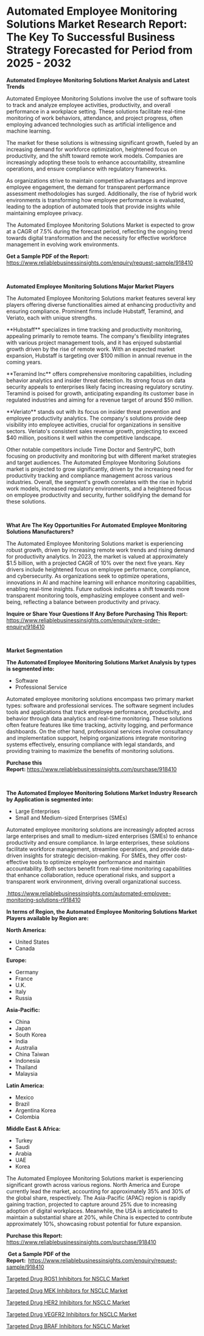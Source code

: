 <p><h1>Automated Employee Monitoring Solutions Market Research Report: The Key To Successful Business Strategy Forecasted for Period from 2025 - 2032</h1></p><p><strong>Automated Employee Monitoring Solutions Market Analysis and Latest Trends</strong></p>
<p><p>Automated Employee Monitoring Solutions involve the use of software tools to track and analyze employee activities, productivity, and overall performance in a workplace setting. These solutions facilitate real-time monitoring of work behaviors, attendance, and project progress, often employing advanced technologies such as artificial intelligence and machine learning. </p><p>The market for these solutions is witnessing significant growth, fueled by an increasing demand for workforce optimization, heightened focus on productivity, and the shift toward remote work models. Companies are increasingly adopting these tools to enhance accountability, streamline operations, and ensure compliance with regulatory frameworks. </p><p>As organizations strive to maintain competitive advantages and improve employee engagement, the demand for transparent performance assessment methodologies has surged. Additionally, the rise of hybrid work environments is transforming how employee performance is evaluated, leading to the adoption of automated tools that provide insights while maintaining employee privacy. </p><p>The Automated Employee Monitoring Solutions Market is expected to grow at a CAGR of 7.5% during the forecast period, reflecting the ongoing trend towards digital transformation and the necessity for effective workforce management in evolving work environments.</p></p>
<p><strong>Get a Sample PDF of the Report:&nbsp;</strong> <a href="https://www.reliablebusinessinsights.com/enquiry/request-sample/918410?utm_campaign=950&utm_medium=2&utm_source=Github&utm_content=ia&utm_term=07032025&utm_id=automated-employee-monitoring-solutions">https://www.reliablebusinessinsights.com/enquiry/request-sample/918410</a></p>
<p>&nbsp;</p>
<p><strong>Automated Employee Monitoring Solutions Major Market Players</strong></p>
<p><p>The Automated Employee Monitoring Solutions market features several key players offering diverse functionalities aimed at enhancing productivity and ensuring compliance. Prominent firms include Hubstaff, Teramind, and Veriato, each with unique strengths.</p><p>**Hubstaff** specializes in time tracking and productivity monitoring, appealing primarily to remote teams. The company's flexibility integrates with various project management tools, and it has enjoyed substantial growth driven by the rise of remote work. With an expected market expansion, Hubstaff is targeting over $100 million in annual revenue in the coming years.</p><p>**Teramind Inc** offers comprehensive monitoring capabilities, including behavior analytics and insider threat detection. Its strong focus on data security appeals to enterprises likely facing increasing regulatory scrutiny. Teramind is poised for growth, anticipating expanding its customer base in regulated industries and aiming for a revenue target of around $50 million.</p><p>**Veriato** stands out with its focus on insider threat prevention and employee productivity analytics. The company's solutions provide deep visibility into employee activities, crucial for organizations in sensitive sectors. Veriato's consistent sales revenue growth, projecting to exceed $40 million, positions it well within the competitive landscape.</p><p>Other notable competitors include Time Doctor and SentryPC, both focusing on productivity and monitoring but with different market strategies and target audiences. The Automated Employee Monitoring Solutions market is projected to grow significantly, driven by the increasing need for productivity tracking and compliance management across various industries. Overall, the segment's growth correlates with the rise in hybrid work models, increased regulatory environments, and a heightened focus on employee productivity and security, further solidifying the demand for these solutions.</p></p>
<p>&nbsp;</p>
<p><strong>What Are The Key Opportunities For Automated Employee Monitoring Solutions Manufacturers?</strong></p>
<p><p>The Automated Employee Monitoring Solutions market is experiencing robust growth, driven by increasing remote work trends and rising demand for productivity analytics. In 2023, the market is valued at approximately $1.5 billion, with a projected CAGR of 10% over the next five years. Key drivers include heightened focus on employee performance, compliance, and cybersecurity. As organizations seek to optimize operations, innovations in AI and machine learning will enhance monitoring capabilities, enabling real-time insights. Future outlook indicates a shift towards more transparent monitoring tools, emphasizing employee consent and well-being, reflecting a balance between productivity and privacy.</p></p>
<p><strong>Inquire or Share Your Questions If Any Before Purchasing This Report:</strong> <a href="https://www.reliablebusinessinsights.com/enquiry/pre-order-enquiry/918410?utm_campaign=950&utm_medium=2&utm_source=Github&utm_content=ia&utm_term=07032025&utm_id=automated-employee-monitoring-solutions">https://www.reliablebusinessinsights.com/enquiry/pre-order-enquiry/918410</a></p>
<p>&nbsp;</p>
<p><strong>Market Segmentation</strong></p>
<p><strong>The Automated Employee Monitoring Solutions Market Analysis by types is segmented into:</strong></p>
<p><ul><li>Software</li><li>Professional Service</li></ul></p>
<p><p>Automated employee monitoring solutions encompass two primary market types: software and professional services. The software segment includes tools and applications that track employee performance, productivity, and behavior through data analytics and real-time monitoring. These solutions often feature features like time tracking, activity logging, and performance dashboards. On the other hand, professional services involve consultancy and implementation support, helping organizations integrate monitoring systems effectively, ensuring compliance with legal standards, and providing training to maximize the benefits of monitoring solutions.</p></p>
<p><strong>Purchase this Report:&nbsp;</strong><a href="https://www.reliablebusinessinsights.com/purchase/918410?utm_campaign=950&utm_medium=2&utm_source=Github&utm_content=ia&utm_term=07032025&utm_id=automated-employee-monitoring-solutions">https://www.reliablebusinessinsights.com/purchase/918410</a></p>
<p>&nbsp;</p>
<p><strong>The Automated Employee Monitoring Solutions Market Industry Research by Application is segmented into:</strong></p>
<p><ul><li>Large Enterprises</li><li>Small and Medium-sized Enterprises (SMEs)</li></ul></p>
<p><p>Automated employee monitoring solutions are increasingly adopted across large enterprises and small to medium-sized enterprises (SMEs) to enhance productivity and ensure compliance. In large enterprises, these solutions facilitate workforce management, streamline operations, and provide data-driven insights for strategic decision-making. For SMEs, they offer cost-effective tools to optimize employee performance and maintain accountability. Both sectors benefit from real-time monitoring capabilities that enhance collaboration, reduce operational risks, and support a transparent work environment, driving overall organizational success.</p></p>
<p><a href="https://www.reliablebusinessinsights.com/automated-employee-monitoring-solutions-r918410?utm_campaign=950&utm_medium=2&utm_source=Github&utm_content=ia&utm_term=07032025&utm_id=automated-employee-monitoring-solutions">&nbsp;https://www.reliablebusinessinsights.com/automated-employee-monitoring-solutions-r918410</a></p>
<p><strong>In terms of Region, the Automated Employee Monitoring Solutions Market Players available by Region are:</strong></p>
<p>
    <p> <strong> North America: </strong>
        <ul>
            <li>United States</li>
            <li>Canada</li>
        </ul>
        </p> 
    <p> <strong> Europe: </strong>
        <ul>
            <li>Germany</li>
            <li>France</li>
            <li>U.K.</li>
            <li>Italy</li>
            <li>Russia</li>
        </ul>
        </p> 
    <p> <strong> Asia-Pacific: </strong>
        <ul>
            <li>China</li>
            <li>Japan</li>
            <li>South Korea</li>
            <li>India</li>
            <li>Australia</li>
            <li>China Taiwan</li>
            <li>Indonesia</li>
            <li>Thailand</li>
            <li>Malaysia</li>
        </ul>
        </p> 
    <p> <strong> Latin America: </strong>
        <ul>
            <li>Mexico</li>
            <li>Brazil</li>
            <li>Argentina Korea</li>
            <li>Colombia</li>
        </ul>
        </p> 
    <p> <strong> Middle East & Africa: </strong>
        <ul>
            <li>Turkey</li>
            <li>Saudi</li>
            <li>Arabia</li>
            <li>UAE</li>
            <li>Korea</li>
        </ul>
    </p>
    </p>
<p><p>The Automated Employee Monitoring Solutions market is experiencing significant growth across various regions. North America and Europe currently lead the market, accounting for approximately 35% and 30% of the global share, respectively. The Asia-Pacific (APAC) region is rapidly gaining traction, projected to capture around 25% due to increasing adoption of digital workplaces. Meanwhile, the USA is anticipated to maintain a substantial share at 20%, while China is expected to contribute approximately 10%, showcasing robust potential for future expansion.</p></p>
<p><strong>Purchase this Report: </strong><a href="https://www.reliablebusinessinsights.com/purchase/918410?utm_campaign=950&utm_medium=2&utm_source=Github&utm_content=ia&utm_term=07032025&utm_id=automated-employee-monitoring-solutions">https://www.reliablebusinessinsights.com/purchase/918410</a></p>
<p>&nbsp;<strong>Get a Sample PDF of the Report:&nbsp;&nbsp;</strong><a href="https://www.reliablebusinessinsights.com/enquiry/request-sample/918410?utm_campaign=950&utm_medium=2&utm_source=Github&utm_content=ia&utm_term=07032025&utm_id=automated-employee-monitoring-solutions">https://www.reliablebusinessinsights.com/enquiry/request-sample/918410</a></p>
<p><strong></strong></p>
<p><p><a href="https://github.com/palenjeppecd/Market-Research-Report-List-1/blob/main/targeted-drug-ros1-inhibitors-for-nsclc-market.md?utm_campaign=950&utm_medium=2&utm_source=Github&utm_content=ia&utm_term=07032025&utm_id=automated-employee-monitoring-solutions">Targeted Drug ROS1 Inhibitors for NSCLC Market</a></p><p><a href="https://github.com/fendtdjunawo/Market-Research-Report-List-1/blob/main/targeted-drug-mek-inhibitors-for-nsclc-market.md?utm_campaign=950&utm_medium=2&utm_source=Github&utm_content=ia&utm_term=07032025&utm_id=automated-employee-monitoring-solutions">Targeted Drug MEK Inhibitors for NSCLC Market</a></p><p><a href="https://github.com/raaschadonle/Market-Research-Report-List-1/blob/main/targeted-drug-her2-inhibitors-for-nsclc-market.md?utm_campaign=950&utm_medium=2&utm_source=Github&utm_content=ia&utm_term=07032025&utm_id=automated-employee-monitoring-solutions">Targeted Drug HER2 Inhibitors for NSCLC Market</a></p><p><a href="https://github.com/danzopachllq/Market-Research-Report-List-1/blob/main/targeted-drug-vegfr2-inhibitors-for-nsclc-market.md?utm_campaign=950&utm_medium=2&utm_source=Github&utm_content=ia&utm_term=07032025&utm_id=automated-employee-monitoring-solutions">Targeted Drug VEGFR2 Inhibitors for NSCLC Market</a></p><p><a href="https://github.com/kovasovitzzg/Market-Research-Report-List-1/blob/main/targeted-drug-braf-inhibitors-for-nsclc-market.md?utm_campaign=950&utm_medium=2&utm_source=Github&utm_content=ia&utm_term=07032025&utm_id=automated-employee-monitoring-solutions">Targeted Drug BRAF Inhibitors for NSCLC Market</a></p></p>